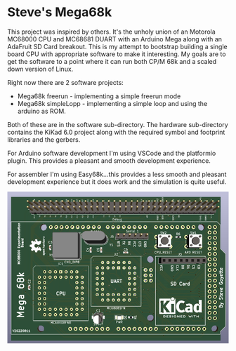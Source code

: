 # Steve's Mega68k
This project was inspired by others.  It's the unholy union of an Motorola MC68000 CPU and MC68681 DUART with an Arduino Mega along with an AdaFruit SD Card breakout.  This is my attempt to bootstrap building a single board CPU with appropriate software to make it interesting.  My goals are to get the software to a point where it can run both CP/M 68k and a scaled down version of Linux.  

Right now there are 2 software projects:
- Mega68k freerun - implementing a simple freerun mode
- Mega68k simpleLopp - implementing a simple loop and using the arduino as ROM.

Both of these are in the software sub-directory.
The hardware sub-directory contains the KiKad 6.0 project along with the required symbol and footprint libraries and the gerbers.

For Arduino software development I'm using VSCode and the platformio plugin.  This provides a pleasant and smooth development experience.

For assembler I'm using Easy68k...this provides a less smooth and pleasant development experience but it does work and the simulation is quite useful.

![V20220811](./hardware/V20220811.png)